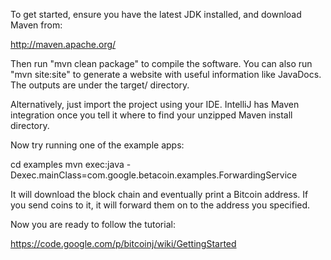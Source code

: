 To get started, ensure you have the latest JDK installed, and download Maven from:

  http://maven.apache.org/

Then run "mvn clean package" to compile the software. You can also run "mvn site:site" to generate a website with
useful information like JavaDocs. The outputs are under the target/ directory.

Alternatively, just import the project using your IDE. IntelliJ has Maven integration once you tell it where to
find your unzipped Maven install directory.

Now try running one of the example apps:

  cd examples
  mvn exec:java -Dexec.mainClass=com.google.betacoin.examples.ForwardingService <insert a betacoin address here>

It will download the block chain and eventually print a Bitcoin address. If you send coins to it,
it will forward them on to the address you specified.

Now you are ready to follow the tutorial:

   https://code.google.com/p/bitcoinj/wiki/GettingStarted

